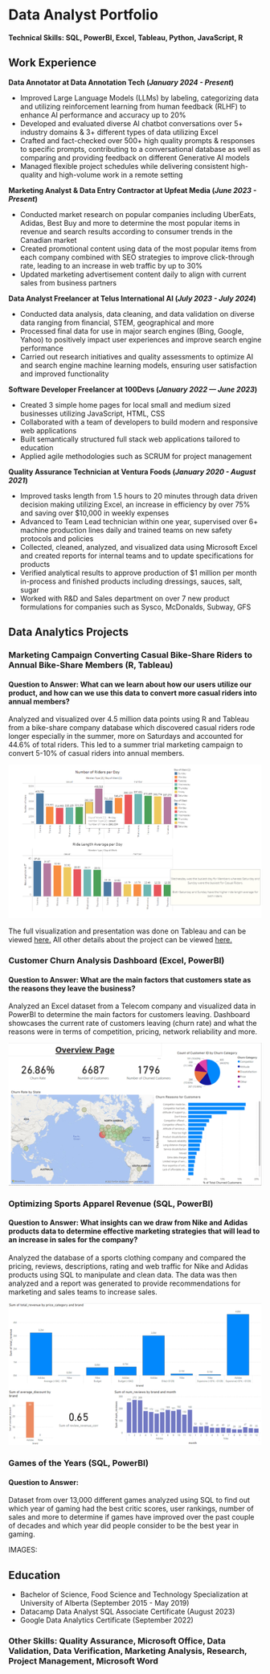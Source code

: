 # Data Analyst Portfolio

#### Technical Skills: SQL, PowerBI, Excel, Tableau, Python, JavaScript, R


## **Work Experience**
**Data Annotator at Data Annotation Tech (_January 2024 - Present_)**
- Improved Large Language Models (LLMs) by labeling, categorizing data and utilizing reinforcement learning from human feedback (RLHF) to enhance AI performance and accuracy up to 20%
- Developed and evaluated diverse AI chatbot conversations over 5+ industry domains & 3+ different types of data utilizing Excel
- Crafted and fact-checked over 500+ high quality prompts & responses to specific prompts, contributing to a conversational database as well as comparing and providing feedback on different Generative AI models
- Managed flexible project schedules while delivering consistent high-quality and high-volume work in a remote setting


**Marketing Analyst & Data Entry Contractor at Upfeat Media (_June 2023 - Present_)**
- Conducted market research on popular companies including UberEats, Adidas, Best Buy and more to determine the most popular items in revenue and search results according to consumer trends in the Canadian market
- Created promotional content using data of the most popular items from each company combined with SEO strategies to improve click-through rate, leading to an increase in web traffic by up to 30%
- Updated marketing advertisement content daily to align with current sales from business partners


**Data Analyst Freelancer at Telus International AI (_July 2023 - July 2024_)**
- Conducted data analysis, data cleaning, and data validation on diverse data ranging from financial, STEM, geographical and more
- Processed final data for use in major search engines (Bing, Google, Yahoo) to positively impact user experiences and improve search engine performance
- Carried out research initiatives and quality assessments to optimize AI and search engine machine learning models, ensuring user satisfaction and improved functionality


**Software Developer Freelancer at 100Devs (_January 2022 — June 2023_)**
- Created 3 simple home pages for local small and medium sized businesses utilizing JavaScript, HTML, CSS
-	Collaborated with a team of developers to build modern and responsive web applications
- Built semantically structured full stack web applications tailored to education
-	Applied agile methodologies such as SCRUM for project management
  

**Quality Assurance Technician at Ventura Foods (_January 2020 - August 2021_)**
- Improved tasks length from 1.5 hours to 20 minutes through data driven decision making utilizing Excel, an increase in efficiency by over 75% and saving over $10,000 in weekly expenses
- Advanced to Team Lead technician within one year, supervised over 6+ machine production lines daily and trained teams on new safety protocols and policies
- Collected, cleaned, analyzed, and visualized data using Microsoft Excel and created reports for internal teams and to update specifications for products
- Verified analytical results to approve production of $1 million per month in-process and finished products including dressings, sauces, salt, sugar
- Worked with R&D and Sales department on over 7 new product formulations for companies such as Sysco, McDonalds, Subway, GFS
  


## **Data Analytics Projects**
### Marketing Campaign Converting Casual Bike-Share Riders to Annual Bike-Share Members (R, Tableau)
#### Question to Answer: What can we learn about how our users utilize our product, and how can we use this data to convert more casual riders into annual members?

Analyzed and visualized over 4.5 million data points using R and Tableau from a bike-share company database which discovered casual riders rode longer especially in the summer, more on Saturdays and accounted for 44.6% of total riders. This led to a summer trial marketing campaign to convert 5-10% of casual riders into annual members.

![Tableau Image](/assets/BikeShareTableauImage.PNG)

The full visualization and presentation was done on Tableau and can be viewed [here.](https://public.tableau.com/app/profile/visan2980/viz/DataAnalyticsProjectDashboard/Story1#1)
All other details about the project can be viewed [here.](https://github.com/Visan1/Data-Analytics-Project)

### Customer Churn Analysis Dashboard (Excel, PowerBI)
#### Question to Answer: What are the main factors that customers state as the reasons they leave the business?

Analyzed an Excel dataset from a Telecom company and visualized data in PowerBI to determine the main factors for customers leaving. Dashboard showcases the current rate of customers leaving (churn rate) and what the reasons were in terms of competition, pricing, network reliability and more. 

![Customer Churn Dashboard](/assets/ChurningCustomersAnalysisDashboard.PNG)


### Optimizing Sports Apparel Revenue (SQL, PowerBI)
#### Question to Answer: What insights can we draw from Nike and Adidas products data to determine effective marketing strategies that will lead to an increase in sales for the company?

Analyzed the database of a sports clothing company and compared the pricing, reviews, descriptions, rating and web traffic for Nike and Adidas products using SQL to manipulate and clean data. The data was then analyzed and a report was generated to provide recommendations for marketing and sales teams to increase sales. 

![Sports Apparel Revenue Dashboard](/assets/SportsApparelRevenue.PNG)

### Games of the Years (SQL, PowerBI)
#### Question to Answer:

Dataset from over 13,000 different games analyzed using SQL to find out which year of gaming had the best critic scores, user rankings, number of sales and more to determine if games have improved over the past couple of decades and which year did people consider to be the best year in gaming.

IMAGES:


## Education
- Bachelor of Science, Food Science and Technology Specialization at University of Alberta (September 2015 - May 2019)
- Datacamp Data Analyst SQL Associate Certificate (August 2023)
- Google Data Analytics Certificate (September 2022)

### Other Skills: Quality Assurance, Microsoft Office, Data Validation, Data Verification, Marketing Analysis, Research, Project Management, Microsoft Word








